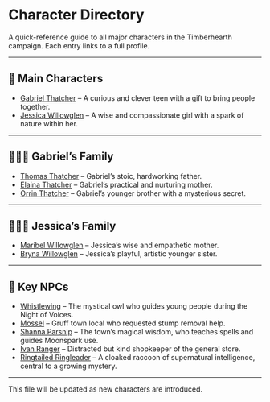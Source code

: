 # Character Directory

A quick-reference guide to all major characters in the Timberhearth campaign. Each entry links to a full profile.

---

## 🧍 Main Characters

- [Gabriel Thatcher](gabriel.md) – A curious and clever teen with a gift to bring people together.
- [Jessica Willowglen](jessica.md) – A wise and compassionate girl with a spark of nature within her.

---

## 🧑‍🤝‍🧑 Gabriel’s Family

- [Thomas Thatcher](family/thomas-thatcher.md) – Gabriel’s stoic, hardworking father.
- [Elaina Thatcher](family/elaina-thatcher.md) – Gabriel’s practical and nurturing mother.
- [Orrin Thatcher](family/orrin-thatcher.md) – Gabriel’s younger brother with a mysterious secret.

---

## 👨‍👩‍👧 Jessica’s Family

- [Maribel Willowglen](family/maribel-willowglen.md) – Jessica’s wise and empathetic mother.
- [Bryna Willowglen](family/bryna-willowglen.md) – Jessica’s playful, artistic younger sister.

---

## 🌟 Key NPCs

- [Whistlewing](npcs/whistlewing.md) – The mystical owl who guides young people during the Night of Voices.
- [Mossel](npcs/mossel.md) – Gruff town local who requested stump removal help.
- [Shanna Parsnip](npcs/shanna-parsnip.md) – The town’s magical wisdom, who teaches spells and guides Moonspark use.
- [Ivan Ranger](npcs/ivan-ranger.md) – Distracted but kind shopkeeper of the general store.
- [Ringtailed Ringleader](npcs/ringtailed-ringleader.md) – A cloaked raccoon of supernatural intelligence, central to a growing mystery.

---

This file will be updated as new characters are introduced.
